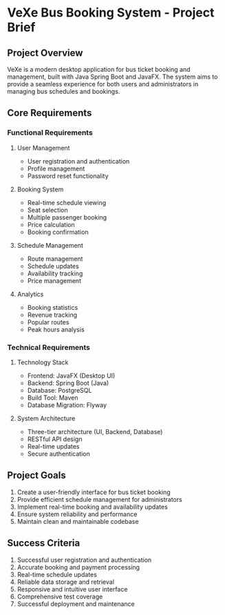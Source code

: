 # VeXe Bus Booking System - Project Brief

## Project Overview
VeXe is a modern desktop application for bus ticket booking and management, built with Java Spring Boot and JavaFX. The system aims to provide a seamless experience for both users and administrators in managing bus schedules and bookings.

## Core Requirements

### Functional Requirements
1. User Management
   - User registration and authentication
   - Profile management
   - Password reset functionality

2. Booking System
   - Real-time schedule viewing
   - Seat selection
   - Multiple passenger booking
   - Price calculation
   - Booking confirmation

3. Schedule Management
   - Route management
   - Schedule updates
   - Availability tracking
   - Price management

4. Analytics
   - Booking statistics
   - Revenue tracking
   - Popular routes
   - Peak hours analysis

### Technical Requirements
1. Technology Stack
   - Frontend: JavaFX (Desktop UI)
   - Backend: Spring Boot (Java)
   - Database: PostgreSQL
   - Build Tool: Maven
   - Database Migration: Flyway

2. System Architecture
   - Three-tier architecture (UI, Backend, Database)
   - RESTful API design
   - Real-time updates
   - Secure authentication

## Project Goals
1. Create a user-friendly interface for bus ticket booking
2. Provide efficient schedule management for administrators
3. Implement real-time booking and availability updates
4. Ensure system reliability and performance
5. Maintain clean and maintainable codebase

## Success Criteria
1. Successful user registration and authentication
2. Accurate booking and payment processing
3. Real-time schedule updates
4. Reliable data storage and retrieval
5. Responsive and intuitive user interface
6. Comprehensive test coverage
7. Successful deployment and maintenance 
